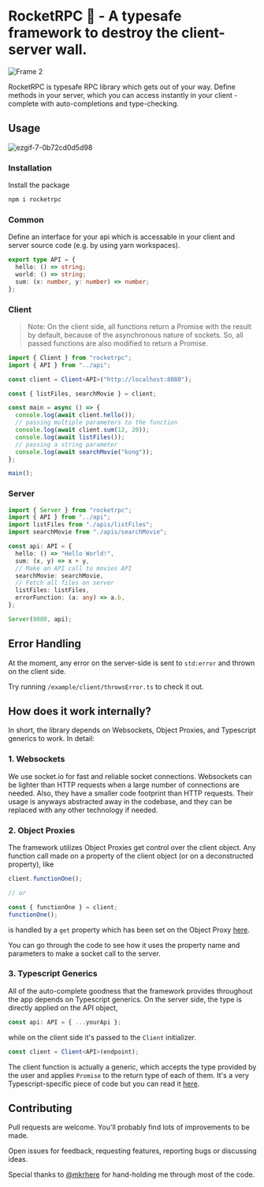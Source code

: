 # RocketRPC 🚀 - A typesafe framework to destroy the client-server wall.

![Frame 2](https://user-images.githubusercontent.com/22196279/119225442-6f446400-bb21-11eb-8e63-ae8e62d6dcc9.png)

RocketRPC is typesafe RPC library which gets out of your way. Define methods in your server, which you can access instantly in your client - complete with auto-completions and type-checking.

## Usage

![ezgif-7-0b72cd0d5d98](https://user-images.githubusercontent.com/22196279/119246713-701cda80-bba1-11eb-801f-283dbc85897a.gif)

### Installation

Install the package

```sh
npm i rocketrpc
```

### Common

Define an interface for your api which is accessable in your client and server source code (e.g. by using yarn workspaces).

```ts
export type API = {
  hello: () => string;
  world: () => string;
  sum: (x: number, y: number) => number;
};
```

### Client

> Note: On the client side, all functions return a Promise with the result by default, because of the asynchronous nature of sockets. So, all passed functions are also modified to return a Promise.

```ts
import { Client } from "rocketrpc";
import { API } from "../api";

const client = Client<API>("http://localhost:8080");

const { listFiles, searchMovie } = client;

const main = async () => {
  console.log(await client.hello());
  // passing multiple parameters to the function
  console.log(await client.sum(12, 20));
  console.log(await listFiles());
  // passing a string parameter
  console.log(await searchMovie("kong"));
};

main();
```

### Server

```ts
import { Server } from "rocketrpc";
import { API } from "../api";
import listFiles from "./apis/listFiles";
import searchMovie from "./apis/searchMovie";

const api: API = {
  hello: () => "Hello World!",
  sum: (x, y) => x + y,
  // Make an API call to movies API
  searchMovie: searchMovie,
  // Fetch all files on server
  listFiles: listFiles,
  errorFunction: (a: any) => a.b,
};

Server(8080, api);
```

## Error Handling

At the moment, any error on the server-side is sent to `std:error` and thrown on the client side.

Try running `/example/client/throwsError.ts` to check it out.

## How does it work internally?

In short, the library depends on Websockets, Object Proxies, and Typescript generics to work. In detail:

### 1. Websockets

We use socket.io for fast and reliable socket connections. Websockets can be lighter than HTTP requests when a large number of connections are needed. Also, they have a smaller code footprint than HTTP requests. Their usage is anyways abstracted away in the codebase, and they can be replaced with any other technology if needed.

### 2. Object Proxies

The framework utilizes Object Proxies get control over the client object. Any function call made on a property of the client object (or on a deconstructed property), like

```ts
client.functionOne();

// or

const { functionOne } = client;
functionOne();
```

is handled by a `get` property which has been set on the Object Proxy [here](https://github.com/akash-joshi/functions-without-borders/blob/45ed7558845b6dbf03fc368b96ca175262956051/src/client/index.ts#L33).

You can go through the code to see how it uses the property name and parameters to make a socket call to the server.

### 3. Typescript Generics

All of the auto-complete goodness that the framework provides throughout the app depends on Typescript generics. On the server side, the type is directly applied on the API object,

```ts
const api: API = { ...yourApi };
```

while on the client side it's passed to the `Client` initializer.

```ts
const client = Client<API>(endpoint);
```

The client function is actually a generic, which accepts the type provided by the user and applies `Promise` to the return type of each of them. It's a very Typescript-specific piece of code but you can read it [here](https://github.com/akash-joshi/functions-without-borders/blob/01553873cd1a1f1acc66270c5521a74b58680be0/src/client/index.ts#L3).

## Contributing

Pull requests are welcome. You'll probably find lots of improvements to be made.

Open issues for feedback, requesting features, reporting bugs or discussing ideas.

Special thanks to [@mkrhere](https://github.com/mkrhere) for hand-holding me through most of the code.
